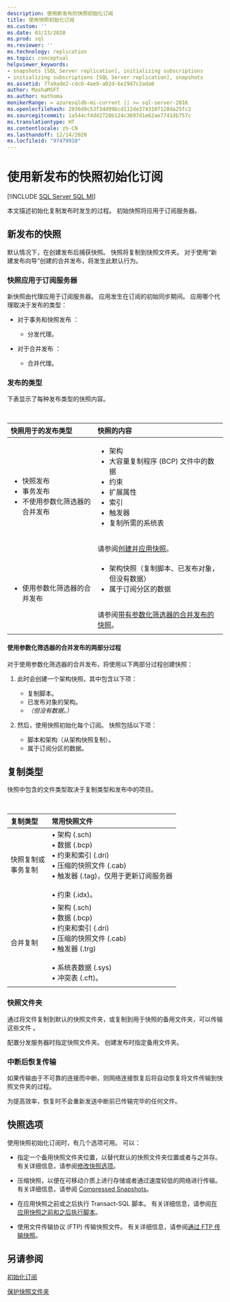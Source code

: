 ```yaml
---
description: 使用新发布的快照初始化订阅
title: 使用快照初始化订阅
ms.custom: ''
ms.date: 03/23/2020
ms.prod: sql
ms.reviewer: ''
ms.technology: replication
ms.topic: conceptual
helpviewer_keywords:
- snapshots [SQL Server replication], initializing subscriptions
- initializing subscriptions [SQL Server replication], snapshots
ms.assetid: 77a9ade2-cdc0-4ae9-a02d-6e29d7c2ada0
author: MashaMSFT
ms.author: mathoma
monikerRange: = azuresqldb-mi-current || >= sql-server-2016
ms.openlocfilehash: 2936d9c53f3dd99bcd112de3743107128da25fc2
ms.sourcegitcommit: 1a544cf4dd2720b124c3697d1e62ae7741db757c
ms.translationtype: HT
ms.contentlocale: zh-CN
ms.lasthandoff: 12/14/2020
ms.locfileid: "97479918"
---
```

# <a name="initialize-a-subscription-with-a-snapshot-for-a-new-publication"></a>使用新发布的快照初始化订阅

[!INCLUDE [SQL Server SQL MI](../../includes/applies-to-version/sql-asdbmi.md)]

本文描述初始化复制发布时发生的过程。 初始快照将应用于订阅服务器。

## <a name="snapshot-for-a-new-publication"></a>新发布的快照

默认情况下，在创建发布后捕获快照。
快照将复制到快照文件夹。 对于使用“新建发布向导”创建的合并发布，将发生此默认行为。

### <a name="snapshot-is-applied-to-subscriber"></a>快照应用于订阅服务器

新快照由代理应用于订阅服务器。 应用发生在订阅的初始同步期间。 应用哪个代理取决于发布的类型：

- 对于事务和快照发布   ：
  - 分发代理。

- 对于合并发布  ：
  - 合并代理。

### <a name="type-of-publication"></a>发布的类型

下表显示了每种发布类型的快照内容。

&nbsp;

| 快照用于的发布类型 | 快照的内容 |
| :---------------------------------------- | :----------------------- |
| <ul> <li>快照发布</li> <li>事务发布</li> <li>不使用参数化筛选器的合并发布</li> </ul> | <ul> <li>架构</li> <li>大容量复制程序 (BCP) 文件中的数据</li> <li>约束</li> <li>扩展属性</li> <li>索引</li> <li>触发器</li> <li>复制所需的系统表</li> </ul> <br/>请参阅[创建并应用快照](../../relational-databases/replication/create-and-apply-the-initial-snapshot.md)。 |
| <ul> <li>使用参数化筛选器的合并发布</li> </ul> | <ul> <li>架构快照（复制脚本、已发布对象，但没有数据）</li> <li>属于订阅分区的数据</li> </ul> <br/>请参阅[带有参数化筛选器的合并发布的快照](../../relational-databases/replication/create-a-snapshot-for-a-merge-publication-with-parameterized-filters.md)。 |
| | |

#### <a name="two-part-process-with-merge-publication-that-uses-parameterized-filters"></a>使用参数化筛选器的合并发布的两部分过程

对于使用参数化筛选器的合并发布，将使用以下两部分过程创建快照：

1. 此时会创建一个架构快照，其中包含以下项：
   - 复制脚本。
   - 已发布对象的架构。
   - _（但没有数据。）_

2. 然后，使用快照初始化每个订阅。 快照包括以下项：
   - 脚本和架构（从架构快照复制）。
   - 属于订阅分区的数据。

## <a name="type-of-replication"></a>复制类型

快照中包含的文件类型取决于复制类型和发布中的项目。

&nbsp;

| 复制类型 | 常用快照文件 |
| :------------------ | :-------------------- |
| 快照复制或<br/>事务复制 | &bullet; 架构 (.sch) <br/>&bullet; 数据 (.bcp) <br/>&bullet; 约束和索引 (.dri) <br/>&bullet; 压缩的快照文件 (.cab) <br/>&bullet; 触发器 (.tag)，仅用于更新订阅服务器 <br/><br/>&bullet; 约束 (.idx)。 |
| 合并复制                                      | &bullet; 架构 (.sch) <br/>&bullet; 数据 (.bcp) <br/>&bullet; 约束和索引 (.dri) <br/>&bullet; 压缩的快照文件 (.cab) <br/>&bullet; 触发器 (.trg) <br/><br/>&bullet; 系统表数据 (.sys) <br/>&bullet; 冲突表 (.cft)。 |
| | |

### <a name="snapshot-folder"></a>快照文件夹

通过将文件复制到默认的快照文件夹，或复制到用于快照的备用文件夹，可以传输这些文件   。

配置分发服务器时指定快照文件夹。 创建发布时指定备用文件夹。

### <a name="resume-transfer-after-interruption"></a>中断后恢复传输

如果传输由于不可靠的连接而中断，则网络连接恢复后将自动恢复将文件传输到快照文件夹的过程。

为提高效率，恢复时不会重新发送中断前已传输完毕的任何文件。

## <a name="snapshot-options"></a>快照选项

使用快照初始化订阅时，有几个选项可用。 可以：

- 指定一个备用快照文件夹位置，以替代默认的快照文件夹位置或者与之并存。 有关详细信息，请参阅[修改快照选项](../../relational-databases/replication/snapshot-options.md)。

- 压缩快照，以便在可移动介质上进行存储或者通过速度较低的网络进行传输。 有关详细信息，请参阅 [Compressed Snapshots](../../relational-databases/replication/snapshot-options.md#compressed-snapshots)。

- 在应用快照之前或之后执行 Transact-SQL 脚本。 有关详细信息，请参阅[在应用快照之前和之后执行脚本](../../relational-databases/replication/snapshot-options.md#execute-scripts-before-and-after-snapshot-is-applied)。

- 使用文件传输协议 (FTP) 传输快照文件。 有关详细信息，请参阅[通过 FTP 传输快照](../../relational-databases/replication/publish/deliver-a-snapshot-through-ftp.md)。

## <a name="see-also"></a>另请参阅

[初始化订阅](../../relational-databases/replication/initialize-a-subscription.md)

[保护快照文件夹](../../relational-databases/replication/security/secure-the-snapshot-folder.md)
